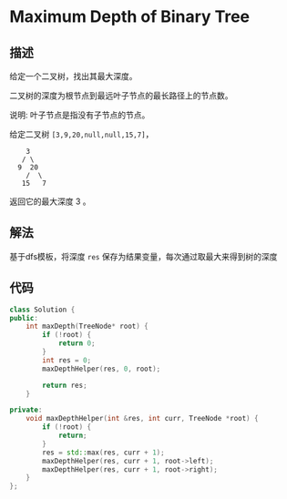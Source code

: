 # Maximum Depth of Binary Tree

## 描述

给定一个二叉树，找出其最大深度。

二叉树的深度为根节点到最远叶子节点的最长路径上的节点数。

说明: 叶子节点是指没有子节点的节点。

给定二叉树 `[3,9,20,null,null,15,7]`，
```
    3
   / \
  9  20
    /  \
   15   7
```
返回它的最大深度 3 。

## 解法

基于dfs模板，将深度 `res` 保存为结果变量，每次通过取最大来得到树的深度

## 代码

```cpp
class Solution {
public:
    int maxDepth(TreeNode* root) {
        if (!root) {
            return 0;
        }
        int res = 0;
        maxDepthHelper(res, 0, root);

        return res;
    }

private:
    void maxDepthHelper(int &res, int curr, TreeNode *root) {
        if (!root) {
            return;
        }
        res = std::max(res, curr + 1);
        maxDepthHelper(res, curr + 1, root->left);
        maxDepthHelper(res, curr + 1, root->right);
    }
};
```
